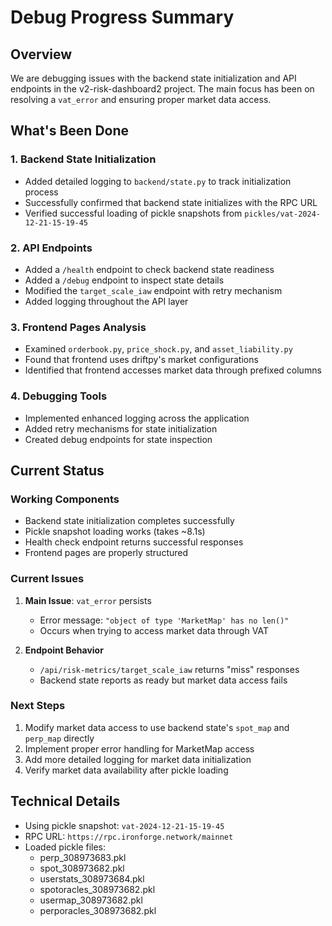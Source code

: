 # Debug Progress Summary

## Overview
We are debugging issues with the backend state initialization and API endpoints in the v2-risk-dashboard2 project. The main focus has been on resolving a `vat_error` and ensuring proper market data access.

## What's Been Done

### 1. Backend State Initialization
- Added detailed logging to `backend/state.py` to track initialization process
- Successfully confirmed that backend state initializes with the RPC URL
- Verified successful loading of pickle snapshots from `pickles/vat-2024-12-21-15-19-45`

### 2. API Endpoints
- Added a `/health` endpoint to check backend state readiness
- Added a `/debug` endpoint to inspect state details
- Modified the `target_scale_iaw` endpoint with retry mechanism
- Added logging throughout the API layer

### 3. Frontend Pages Analysis
- Examined `orderbook.py`, `price_shock.py`, and `asset_liability.py`
- Found that frontend uses driftpy's market configurations
- Identified that frontend accesses market data through prefixed columns

### 4. Debugging Tools
- Implemented enhanced logging across the application
- Added retry mechanisms for state initialization
- Created debug endpoints for state inspection

## Current Status

### Working Components
- Backend state initialization completes successfully
- Pickle snapshot loading works (takes ~8.1s)
- Health check endpoint returns successful responses
- Frontend pages are properly structured

### Current Issues
1. **Main Issue**: `vat_error` persists
   - Error message: `"object of type 'MarketMap' has no len()"`
   - Occurs when trying to access market data through VAT

2. **Endpoint Behavior**
   - `/api/risk-metrics/target_scale_iaw` returns "miss" responses
   - Backend state reports as ready but market data access fails

### Next Steps
1. Modify market data access to use backend state's `spot_map` and `perp_map` directly
2. Implement proper error handling for MarketMap access
3. Add more detailed logging for market data initialization
4. Verify market data availability after pickle loading

## Technical Details
- Using pickle snapshot: `vat-2024-12-21-15-19-45`
- RPC URL: `https://rpc.ironforge.network/mainnet`
- Loaded pickle files:
  - perp_308973683.pkl
  - spot_308973682.pkl
  - userstats_308973684.pkl
  - spotoracles_308973682.pkl
  - usermap_308973682.pkl
  - perporacles_308973682.pkl 